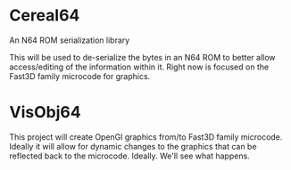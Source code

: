 # Cereal64
An N64 ROM serialization library

This will be used to de-serialize the bytes in an N64 ROM to better allow access/editing of the information within it. Right now is focused on the Fast3D family microcode for graphics.

# VisObj64

This project will create OpenGl graphics from/to Fast3D family microcode. Ideally it will allow for dynamic changes to the graphics that can be reflected back to the microcode. Ideally. We'll see what happens.
